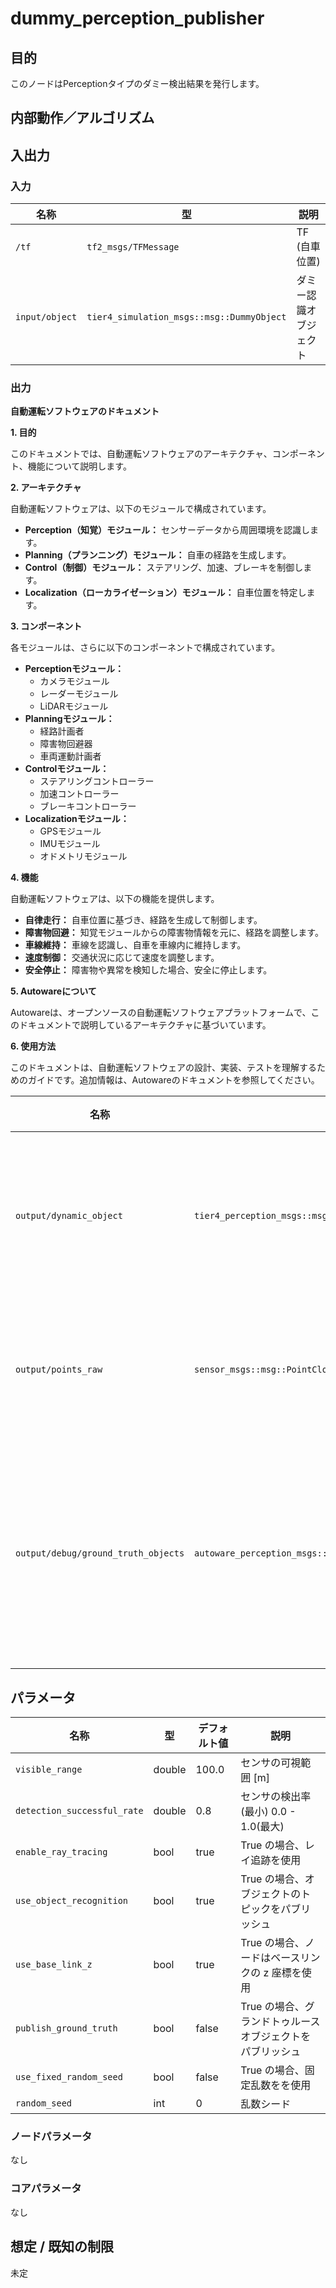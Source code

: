 # dummy_perception_publisher

## 目的

このノードはPerceptionタイプのダミー検出結果を発行します。

## 内部動作／アルゴリズム

## 入出力

### 入力

| 名称          | 型                                        | 説明                  |
| ------------- | ----------------------------------------- | ------------------------- |
| `/tf`           | `tf2_msgs/TFMessage`                        | TF (自車位置)          |
| `input/object`  | `tier4_simulation_msgs::msg::DummyObject`  | ダミー認識オブジェクト  |

### 出力

**自動運転ソフトウェアのドキュメント**

**1. 目的**

このドキュメントでは、自動運転ソフトウェアのアーキテクチャ、コンポーネント、機能について説明します。

**2. アーキテクチャ**

自動運転ソフトウェアは、以下のモジュールで構成されています。

- **Perception（知覚）モジュール：** センサーデータから周囲環境を認識します。
- **Planning（プランニング）モジュール：** 自車の経路を生成します。
- **Control（制御）モジュール：** ステアリング、加速、ブレーキを制御します。
- **Localization（ローカライゼーション）モジュール：** 自車位置を特定します。

**3. コンポーネント**

各モジュールは、さらに以下のコンポーネントで構成されています。

- **Perceptionモジュール：**
    - カメラモジュール
    - レーダーモジュール
    - LiDARモジュール
- **Planningモジュール：**
    - 経路計画者
    - 障害物回避器
    - 車両運動計画者
- **Controlモジュール：**
    - ステアリングコントローラー
    - 加速コントローラー
    - ブレーキコントローラー
- **Localizationモジュール：**
    - GPSモジュール
    - IMUモジュール
    - オドメトリモジュール

**4. 機能**

自動運転ソフトウェアは、以下の機能を提供します。

- **自律走行：** 自車位置に基づき、経路を生成して制御します。
- **障害物回避：** 知覚モジュールからの障害物情報を元に、経路を調整します。
- **車線維持：** 車線を認識し、自車を車線内に維持します。
- **速度制御：** 交通状況に応じて速度を調整します。
- **安全停止：** 障害物や異常を検知した場合、安全に停止します。

**5. Autowareについて**

Autowareは、オープンソースの自動運転ソフトウェアプラットフォームで、このドキュメントで説明しているアーキテクチャに基づいています。

**6. 使用方法**

このドキュメントは、自動運転ソフトウェアの設計、実装、テストを理解するためのガイドです。追加情報は、Autowareのドキュメントを参照してください。

| 名称                               | 型                                                        | 説明                                      |
| ----------------------------------- | ---------------------------------------------------------- | ------------------------------------------- |
| `output/dynamic_object`             | `tier4_perception_msgs::msg::DetectedObjectsWithFeature` | ダミー検出オブジェクト                       |
| `output/points_raw`                 | `sensor_msgs::msg::PointCloud2`                            | オブジェクトの点群                             |
| `output/debug/ground_truth_objects` | `autoware_perception_msgs::msg::TrackedObjects`            | グランドトゥルースオブジェクト                |

## パラメータ

| 名称                        | 型   | デフォルト値 | 説明                                      |
| --------------------------- | ------ | ------------- | ------------------------------------------------ |
| `visible_range`             | double | 100.0         | センサの可視範囲 [m]                         |
| `detection_successful_rate` | double | 0.8           | センサの検出率 (最小) 0.0 - 1.0(最大)      |
| `enable_ray_tracing`        | bool   | true          | True の場合、レイ追跡を使用                       |
| `use_object_recognition`    | bool   | true          | True の場合、オブジェクトのトピックをパブリッシュ |
| `use_base_link_z`           | bool   | true          | True の場合、ノードはベースリンクの z 座標を使用 |
| `publish_ground_truth`      | bool   | false         | True の場合、グランドトゥルースオブジェクトをパブリッシュ |
| `use_fixed_random_seed`     | bool   | false         | True の場合、固定乱数をを使用                       |
| `random_seed`               | int    | 0             | 乱数シード                                      |

### ノードパラメータ

なし

### コアパラメータ

なし

## 想定 / 既知の制限

未定

